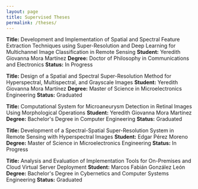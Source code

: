 ```yaml
---
layout: page
title: Supervised Theses
permalink: /theses/
---
```


**Title:** Development and Implementation of Spatial and Spectral Feature Extraction Techniques using Super-Resolution and Deep Learning for Multichannel Image Classification in Remote Sensing
**Student:** Yeredith Giovanna Mora Martínez
**Degree:** Doctor of Philosophy in Communications and Electronics
**Status:** In Progress

**Title:** Design of a Spatial and Spectral Super-Resolution Method for Hyperspectral, Multispectral, and Grayscale Images
**Student:** Yeredith Giovanna Mora Martínez
**Degree:** Master of Science in Microelectronics Engineering
**Status:** Graduated

**Title:** Computational System for Microaneurysm Detection in Retinal Images Using Morphological Operations
**Student:** Yeredith Giovanna Mora Martínez
**Degree:** Bachelor's Degree in Computer Engineering
**Status:** Graduated

**Title:** Development of a Spectral-Spatial Super-Resolution System in Remote Sensing with Hyperspectral Images
**Student:** Edgar Pérez Moreno
**Degree:** Master of Science in Microelectronics Engineering
**Status:** In Progress

**Title:** Analysis and Evaluation of Implementation Tools for On-Premises and Cloud Virtual Server Deployment
**Student:** Marcos Fabián González León
**Degree:** Bachelor's Degree in Cybernetics and Computer Systems Engineering
**Status:** Graduated